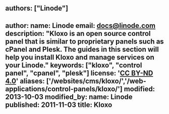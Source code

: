 authors: ["Linode"]
---
author:
  name: Linode
  email: docs@linode.com
description: "Kloxo is an open source control panel that is similar to proprietary panels such as cPanel and Plesk. The guides in this section will help you install Kloxo and manage services on your Linode."
keywords: ["kloxo", "control panel", "cpanel", "plesk"]
license: '[CC BY-ND 4.0](https://creativecommons.org/licenses/by-nd/4.0)'
aliases: ['/websites/cms/kloxo/','/web-applications/control-panels/kloxo/']
modified: 2013-10-03
modified_by:
  name: Linode
published: 2011-11-03
title: Kloxo
---